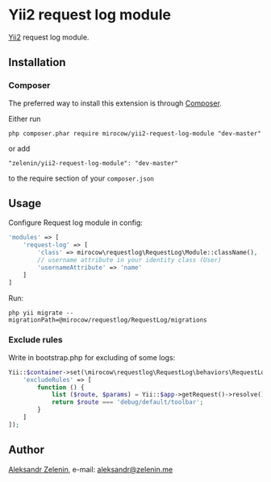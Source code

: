 # Yii2 request log module

[Yii2](http://www.yiiframework.com) request log module.

## Installation

### Composer

The preferred way to install this extension is through [Composer](http://getcomposer.org/).

Either run

```
php composer.phar require mirocow/yii2-request-log-module "dev-master"
```

or add

```
"zelenin/yii2-request-log-module": "dev-master"
```

to the require section of your ```composer.json```

## Usage

Configure Request log module in config:

```php
'modules' => [
    'request-log' => [
        'class' => mirocow\requestlog\RequestLog\Module::className(),
        // username attribute in your identity class (User)
        'usernameAttribute' => 'name'
    ]
]
```

Run:

```
php yii migrate --migrationPath=@mirocow/requestlog/RequestLog/migrations
```

### Exclude rules

Write in bootstrap.php for excluding of some logs:

```php
Yii::$container->set(\mirocow\requestlog\RequestLog\behaviors\RequestLogBehavior::className(), [
    'excludeRules' => [
        function () {
            list ($route, $params) = Yii::$app->getRequest()->resolve();
            return $route === 'debug/default/toolbar';
        }
    ]
]);

```

## Author

[Aleksandr Zelenin](https://github.com/zelenin/), e-mail: [aleksandr@zelenin.me](mailto:aleksandr@zelenin.me)
